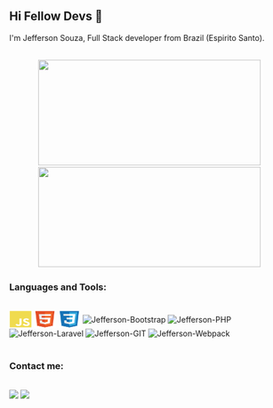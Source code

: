 ## Hi Fellow Devs 👋

I'm Jefferson Souza, Full Stack developer from Brazil (Espirito Santo).

<br>

<div align="center">
  <a href="https://github.com/jeffersonsouuza">
  <img height="190" width="400" src="https://github-readme-stats.vercel.app/api?username=jeffersonsouuza&show_icons=true&theme=swift&include_all_commits=true&count_private=true"/>
  
  <img height="180" width="400" src="https://github-readme-stats.vercel.app/api/top-langs/?username=jeffersonsouuza&layout=compact&langs_count=7&theme=swift"/>
  </a>
</div>

### Languages and Tools:
  
<div style="display: inline_block"><br>
  <img align="center" alt="Jefferson-JavaScript" height="30" width="40" src="https://raw.githubusercontent.com/devicons/devicon/master/icons/javascript/javascript-plain.svg">
  <img align="center" alt="Jefferson-HTML" height="30" width="40" src="https://raw.githubusercontent.com/devicons/devicon/master/icons/html5/html5-original.svg">
  <img align="center" alt="Jefferson-CSS" height="30" width="40" src="https://raw.githubusercontent.com/devicons/devicon/master/icons/css3/css3-original.svg">
  <img align="center" alt="Jefferson-Bootstrap" height="30" width="40" src="https://cdn.jsdelivr.net/gh/devicons/devicon/icons/bootstrap/bootstrap-original.svg">
  <img align="center" alt="Jefferson-PHP" height="30" width="40" src="https://img.icons8.com/?size=100&id=fAMVO_fuoOuC&format=png&color=000000">
  <img align="center" alt="Jefferson-Laravel" height="30" width="40" src="https://cdn.jsdelivr.net/gh/devicons/devicon@latest/icons/laravel/laravel-original.svg">
  <img align="center" alt="Jefferson-GIT" height="30" width="40" src="https://cdn.jsdelivr.net/gh/devicons/devicon/icons/git/git-plain.svg">
  <img align="center" alt="Jefferson-Webpack" height="30" width="35" src="https://img.icons8.com/?size=100&id=sOWbK4N3cxGh&format=png&color=000000">
</div><br>
  
### Contact me:

<div><br> 
  <a href="https://www.linkedin.com/in/ojeffersonsouza/" target="_blank"><img src="https://img.shields.io/badge/-LinkedIn-%230077B5?style=for-the-badge&logo=linkedin&logoColor=white" target="_blank"></a>
  <a href="mailto:jeffersonsouza03@hotmail.com" target="_blank"><img src="https://img.shields.io/badge/-Hotmail-%23E4405F?style=for-the-badge&logo=Hotmail&logoColor=white" target="_blank"></a>
  </div><br>
  
